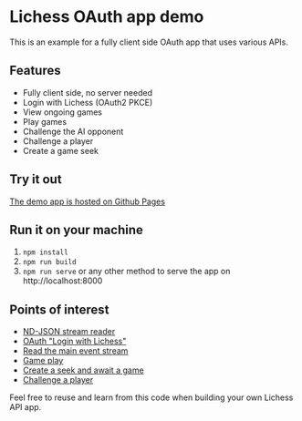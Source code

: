 # Lichess OAuth app demo

This is an example for a fully client side OAuth app that uses various APIs.

## Features

- Fully client side, no server needed
- Login with Lichess (OAuth2 PKCE)
- View ongoing games
- Play games
- Challenge the AI opponent
- Challenge a player
- Create a game seek

## Try it out

[The demo app is hosted on Github Pages](https://lichess-org.github.io/api-demo/)

## Run it on your machine

1. `npm install`
1. `npm run build`
1. `npm run serve` or any other method to serve the app on http://localhost:8000

## Points of interest

- [ND-JSON stream reader](https://github.com/lichess-org/api-demo/blob/master/src/ndJsonStream.ts)
- [OAuth "Login with Lichess"](https://github.com/lichess-org/api-demo/blob/master/src/auth.ts)
- [Read the main event stream](https://github.com/lichess-org/api-demo/blob/master/src/ctrl.ts)
- [Game play](https://github.com/lichess-org/api-demo/blob/master/src/game.ts)
- [Create a seek and await a game](https://github.com/lichess-org/api-demo/blob/master/src/seek.ts)
- [Challenge a player](https://github.com/lichess-org/api-demo/blob/master/src/challenge.ts)

Feel free to reuse and learn from this code when building your own Lichess API app.

